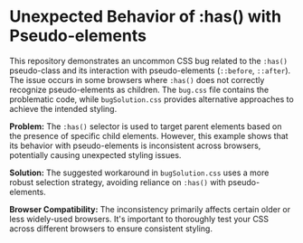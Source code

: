 # Unexpected Behavior of :has() with Pseudo-elements

This repository demonstrates an uncommon CSS bug related to the `:has()` pseudo-class and its interaction with pseudo-elements (`::before`, `::after`).  The issue occurs in some browsers where `:has()` does not correctly recognize pseudo-elements as children.  The `bug.css` file contains the problematic code, while `bugSolution.css` provides alternative approaches to achieve the intended styling.

**Problem:**
The `:has()` selector is used to target parent elements based on the presence of specific child elements.  However, this example shows that its behavior with pseudo-elements is inconsistent across browsers, potentially causing unexpected styling issues.

**Solution:**
The suggested workaround in `bugSolution.css` uses a more robust selection strategy, avoiding reliance on `:has()` with pseudo-elements.

**Browser Compatibility:**
The inconsistency primarily affects certain older or less widely-used browsers.  It's important to thoroughly test your CSS across different browsers to ensure consistent styling.